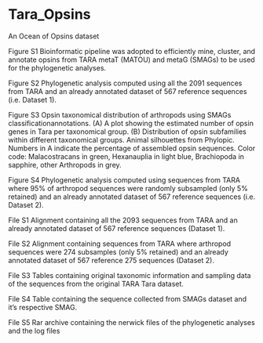 # Tara_Opsins
An Ocean of Opsins dataset


Figure S1 Bioinformatic pipeline was adopted to efficiently mine, cluster, and annotate opsins from TARA metaT (MATOU) and metaG (SMAGs) to be used for the phylogenetic analyses.

Figure S2 Phylogenetic analysis computed using all the 2091 sequences from TARA and an already annotated dataset of 567 reference sequences (i.e. Dataset 1). 

Figure S3 Opsin taxonomical distribution of arthropods using SMAGs classificationannotations. (A) A plot showing the estimated number of opsin genes in Tara per taxonomical group. (B) Distribution of opsin subfamilies within different taxonomical groups. Animal silhouettes from Phylopic. Numbers in A indicate the percentage of assembled opsin sequences. Color code: Malacostracans in green, Hexanauplia in light blue, Brachiopoda in sapphire, other Arthropods in grey. 

Figure S4 Phylogenetic analysis computed using sequences from TARA where 95% of arthropod sequences were randomly subsampled (only 5% retained) and an already annotated dataset of 567 reference sequences (i.e. Dataset 2).

File S1 Alignment containing all the 2093 sequences from TARA and an already annotated dataset of 567 reference sequences (Dataset 1). 

File S2 Alignment containing sequences from TARA where arthropod sequences were 274 subsamples (only 5% retained) and an already annotated dataset of 567 reference 275 sequences (Dataset 2).

File S3
Tables containing original taxonomic information and sampling data of the sequences from the original TARA  Tara dataset.

File S4
Table containing the sequence collected from SMAGs dataset and it’s respective SMAG.

File S5
Rar archive containing the nerwick files of the phylogenetic analyses and the log files
